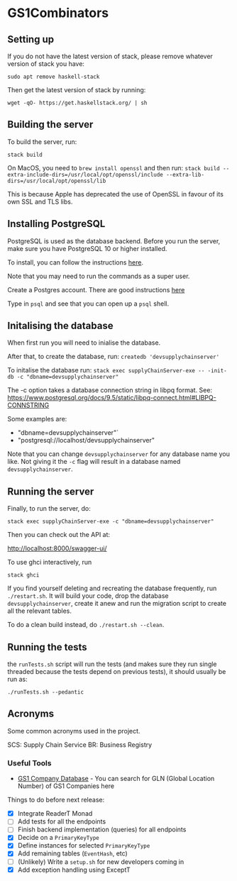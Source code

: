 # GS1Combinators

## Setting up

If you do not have the latest version of stack, please remove whatever version of stack you have:

`sudo apt remove haskell-stack`

Then get the latest version of stack by running:

`wget -qO- https://get.haskellstack.org/ | sh`

## Building the server

To build the server, run:

`stack build`

On MacOS, you need to `brew install openssl` and then run:
`stack build --extra-include-dirs=/usr/local/opt/openssl/include --extra-lib-dirs=/usr/local/opt/openssl/lib`

This is because Apple has deprecated the use of OpenSSL in favour of its own SSL and TLS libs.

## Installing PostgreSQL

PostgreSQL is used as the database backend. Before you run the server, make sure you have PostgreSQL 10 or higher installed.

To install, you can follow the instructions [here]( http://yallalabs.com/linux/how-to-install-and-use-postgresql-10-on-ubuntu-16-04/).

Note that you may need to run the commands as a super user.

Create a Postgres account.
There are good instructions [here](https://www.digitalocean.com/community/tutorials/how-to-install-and-use-postgresql-on-ubuntu-16-04)

Type in `psql` and see that you can open up a `psql` shell.

## Initalising the database

When first run you will need to inialise the database.

After that, to create the database, run:
`createdb 'devsupplychainserver'`

To initalise the database run:
`stack exec supplyChainServer-exe -- -init-db -c "dbname=devsupplychainserver"`

The -c option takes a database connection string in libpq format. See: https://www.postgresql.org/docs/9.5/static/libpq-connect.html#LIBPQ-CONNSTRING

Some examples are:
- "dbname=devsupplychainserver"`
- "postgresql://localhost/devsupplychainserver"

Note that you can change `devsupplychainserver` for any database name you like.
Not giving it the `-c` flag will result in a database named `devsupplychainserver`.


## Running the server

Finally, to run the server, do:

`stack exec supplyChainServer-exe -c "dbname=devsupplychainserver"`

Then you can check out the API at:

<http://localhost:8000/swagger-ui/>

To use ghci interactively, run

`stack ghci`

If you find yourself deleting and recreating the database frequently, run
`./restart.sh`. It will build your code, drop the database
`devsupplychainserver`, create it anew and run the migration script
to create all the relevant tables.

To do a clean build instead, do `./restart.sh --clean`.

## Running the tests

the `runTests.sh` script will run the tests (and makes sure they run single
threaded because the tests depend on previous tests), it should usually be run
as:

```shell
./runTests.sh --pedantic
```

## Acronyms

Some common acronyms used in the project.

SCS: Supply Chain Service
BR:  Business Registry

### Useful Tools

- [GS1 Company Database](https://www.gs1us.org/tools/gs1-company-database-gepir) - You can search for GLN (Global Location Number) of GS1 Companies here

Things to do before next release:

- [x] Integrate ReaderT Monad
- [ ] Add tests for all the endpoints
- [ ] Finish backend implementation (queries) for all endpoints
- [x] Decide on a `PrimaryKeyType`
- [x] Define instances for selected `PrimaryKeyType`
- [x] Add remaining tables (`EventHash`, etc)
- [ ] (Unlikely) Write a `setup.sh` for new developers coming in
- [x] Add exception handling using ExceptT
